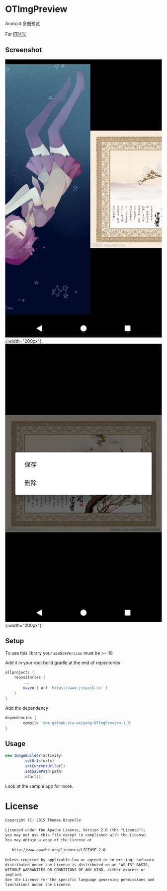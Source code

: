 # OTImgPreview

Android 多图预览

For [旧时光](http://jiushig.com)

## Screenshot 
![](./img/Screenshot_1511687204.png){:width="200px"}  
![](./img/Screenshot_1511687252.png){:width="200px"}  


## Setup

To use this library your `minSdkVersion` must be >= 19

Add it in your root build.gradle at the end of repositories

```gradle
allprojects {
    repositories {
        ...
        maven { url 'https://www.jitpack.io' }
    }
}
```
Add the dependency
```gradle
dependencies {
        compile 'com.github.xia-weiyang:OTImgPreview:1.0'
}
```

## Usage

```java
new ImageBuilder(activity)
        .setUrls(urls)
        .setCurrentUrl(url)
        .setSavePath(path)
        .start();
```

Look at the sample app for more.

# License

```
Copyright (C) 2015 Thomas Bruyelle

Licensed under the Apache License, Version 2.0 (the "License");
you may not use this file except in compliance with the License.
You may obtain a copy of the License at

   http://www.apache.org/licenses/LICENSE-2.0

Unless required by applicable law or agreed to in writing, software
distributed under the License is distributed on an "AS IS" BASIS,
WITHOUT WARRANTIES OR CONDITIONS OF ANY KIND, either express or implied.
See the License for the specific language governing permissions and
limitations under the License.
```
